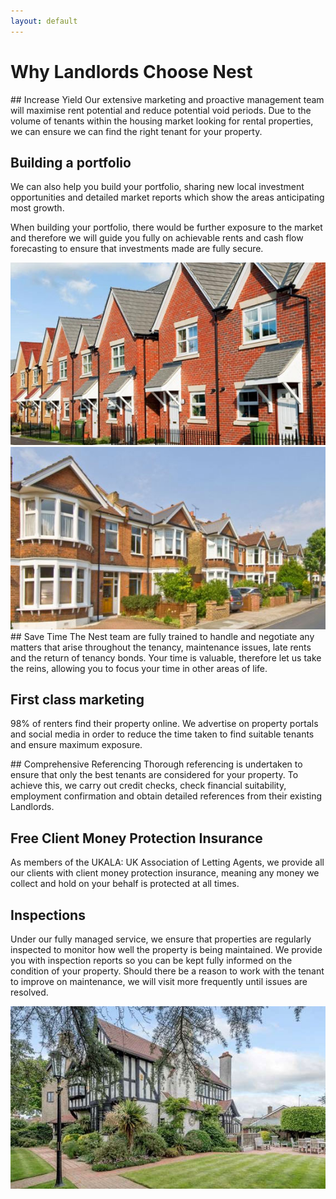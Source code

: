 ```yaml
---
layout: default
---
```


<div class="info-pane">
  <h1>Why Landlords Choose Nest</h1>
</div>

<div class="info-pane">
  <div class="pane" markdown="1">
## Increase Yield
Our extensive marketing and proactive management team will maximise rent potential and reduce potential void periods. Due to the volume of tenants within the housing market looking for rental properties, we can ensure we can find the right tenant for your property.

## Building a portfolio

We can also help you build your portfolio, sharing new local investment opportunities and detailed market reports which show the areas anticipating most growth.

When building your portfolio, there would be further exposure to the market and therefore we will guide you fully on achievable rents and cash flow forecasting to ensure that investments made are fully secure.

  </div>
  <div class="pane">
    <img src="/assets/img/landlords-1.jpg">
  </div>
</div>

<div class="info-pane">
  <div class="pane">
    <img src="/assets/img/landlords-2.jpg">
  </div>
  <div class="pane" markdown="1">
## Save Time
The Nest team are fully trained to handle and negotiate any matters that arise throughout the tenancy, maintenance issues, late rents and the return of tenancy bonds. Your time is valuable, therefore let us take the reins, allowing you to focus your time in other areas of life.

## First class marketing

98% of renters find their property online. We advertise on property portals and social media in order to reduce the time taken to find suitable tenants and ensure maximum exposure.

  </div>
</div>

<div class="info-pane">
  <div class="pane" markdown="1">
## Comprehensive Referencing
Thorough referencing is undertaken to ensure that only the best tenants are considered for your property. To achieve this, we carry out credit checks, check financial suitability, employment confirmation and obtain detailed references from their existing Landlords.

## Free Client Money Protection Insurance

As members of the UKALA: UK Association of Letting Agents, we provide all our clients with client money protection insurance, meaning any money we collect and hold on your behalf is protected at all times.

## Inspections

Under our fully managed service, we ensure that properties are regularly inspected to monitor how well the property is being maintained. We provide you with inspection reports so you can be kept fully informed on the condition of your property. Should there be a reason to work with the tenant to improve on maintenance, we will visit more frequently until issues are resolved.

  </div>
  <div class="pane">
    <img src="/assets/img/landlords-3.jpg">
  </div>
</div>
